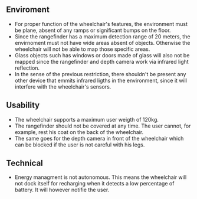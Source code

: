 ## Enviroment
* For proper function of the wheelchair's features, the environment must be plane, absent of any ramps or significant bumps on the floor.
* Since the rangefinder has a maximum detection range of 20 meters, the envirnoment must not have wide areas absent of objects. Otherwise the wheelchair will not be able to map those specific areas.
* Glass objects such has windows or doors made of glass will also not be mapped since the rangefinder and depth camera work via infrared light reflection.
* In the sense of the previous restriction, there shouldn't be present any other device that emmits infrared ligths in the environment, since it will interfere with the wheelchair's sensors.

## Usability
* The wheelchair supports a maximum user weigth of 120kg.
* The rangefinder should not be covered at any time. The user cannot, for example, rest his coat on the back of the wheelchair.
* The same goes for the depth camera in front of the wheelchair which can be blocked if the user is not careful with his legs.


## Technical
* Energy managment is not autonomous. This means the wheelchair will not dock itself for recharging when it detects a low percentage of battery. It will however notifie the user.